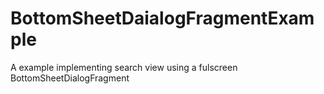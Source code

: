 # BottomSheetDaialogFragmentExample
A example implementing search view using a fulscreen BottomSheetDialogFragment  
